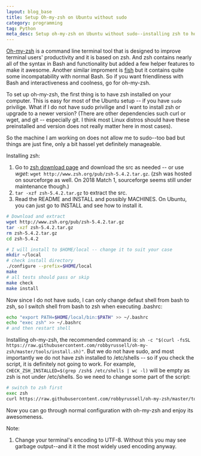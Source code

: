 ```yaml
---
layout: blog_base
title: Setup Oh-my-zsh on Ubuntu without sudo
category: programming
tag: Python
meta_desc: Setup oh-my-zsh on Ubuntu without sudo--installing zsh to home directory, modify PATH and change shell to zsh at terminal startup.
---
```


[Oh-my-zsh](https://github.com/robbyrussell/oh-my-zsh) is a command line terminal tool that is designed to improve terminal users' productivity and it is based on zsh. And zsh contains nearly all of the syntax in Bash and functionality but added a few helper features to make it awesome. Another similar improment is [fish](https://github.com/fish-shell/fish-shell) but it contains quite some incompatability with normal Bash. So if you want friendliness with Bash and interactiveness and coolness, go for oh-my-zsh.

To set up oh-my-zsh, the first thing is to have zsh installed on your computer. This is easy for most of the Ubuntu setup -- if you have `sudo` privilige. What if I do not have sudo privilige and I want to install zsh or upgrade to a newer version? (There are other dependencies such curl or wget, and git -- especially git. I think most Linux distros should have these preinstalled and version does not really matter here in most cases).

So the machine I am working on does not allow me to sudo--too bad but things are just fine, only a bit hassel yet definitely manageable.

Installing zsh:
1. Go to [zsh download page](http://www.zsh.org/pub/) and download the src as needed -- or use *wget*: `wget http://www.zsh.org/pub/zsh-5.4.2.tar.gz`. (zsh was hosted on sourceforge as well. On 2018 Match 1, sourceforge seems still under maintenance though.)
2. `tar -xzf zsh-5.4.2.tar.gz` to extract the src.
3. Read the README and INSTALL and possibly MACHINES. On Ubuntu, you can just go to INSTALL and see how to install it.

~~~bash
# Download and extract
wget http://www.zsh.org/pub/zsh-5.4.2.tar.gz
tar -xzf zsh-5.4.2.tar.gz
rm zsh-5.4.2.tar.gz
cd zsh-5.4.2

# I will install to $HOME/local -- change it to suit your case
mkdir ~/local
# check install directory
./configure --prefix=$HOME/local
make
# all tests should pass or skip
make check
make install
~~~

Now since I do not have sudo, I can only change defaut shell from bash to zsh, so I switch shell from bash to zsh when executing .bashrc:

~~~bash
echo "export PATH=$HOME/local/bin:$PATH" >> ~/.bashrc
echo "exec zsh" >> ~/.bashrc
# and then restart shell
~~~

Installing oh-my-zsh, the recommended command is: `sh -c "$(curl -fsSL https://raw.githubusercontent.com/robbyrussell/oh-my-zsh/master/tools/install.sh)"`. But we do not have sudo, and most importantly we do not have zsh installed to /etc/shells -- so if you check the script, it is definitely not going to work. For example, `CHECK_ZSH_INSTALLED=$(grep /zsh$ /etc/shells | wc -l)` will be empty as zsh is not under /etc/shells. So we need to change some part of the script:

~~~bash
# switch to zsh first
exec zsh
curl https://raw.githubusercontent.com/robbyrussell/oh-my-zsh/master/tools/install.sh | sed -e 's/grep\ \/zsh\$\ \/etc\/shells/which zsh/g' | zsh
~~~

Now you can go through normal configuration with oh-my-zsh and enjoy its awesomeness.

Note:
1. Change your terminal's encoding to UTF-8. Without this you may see garbage output--and it it the most widely used encoding anyway.
